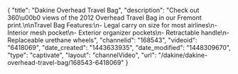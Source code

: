 {
    "title": "Dakine Overhead Travel Bag",
    "description": "Check out 360\u00b0 views of the 2012 Overhead Travel Bag in our Fremont print.\n\nTravel Bag Features:\n- Legal carry on size for most airlines\n- Interior mesh pocket\n- Exterior organizer pockets\n- Retractable handle\n- Replaceable urethane wheels",
    "channelid": "168543",
    "videoid": "6418069",
    "date_created": "1443633935",
    "date_modified": "1448309670",
    "type": "captivate",
    "layout": "channelVideo",
    "url": "\/dakine\/dakine-overhead-travel-bag\/168543-6418069"
}